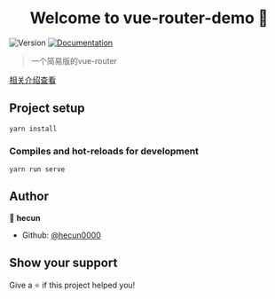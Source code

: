 <h1 align="center">Welcome to vue-router-demo 👋</h1>
<p>
  <img alt="Version" src="https://img.shields.io/badge/version-0.1.0-blue.svg?cacheSeconds=2592000" />
  <a href="http://blog.hecun.site/js/%E5%8D%95%E9%A1%B5%E9%9D%A2%E5%AF%BC%E8%88%AA.html">
    <img alt="Documentation" src="https://img.shields.io/badge/documentation-yes-brightgreen.svg" target="_blank" />
  </a>
</p>

> 一个简易版的vue-router


[相关介绍查看](http://blog.hecun.site/js/%E5%8D%95%E9%A1%B5%E9%9D%A2%E5%AF%BC%E8%88%AA.html)


## Project setup
```
yarn install
```

### Compiles and hot-reloads for development
```
yarn run serve
```


## Author

👤 **hecun**

* Github: [@hecun0000](https://github.com/hecun0000)

## Show your support

Give a ⭐️ if this project helped you!


